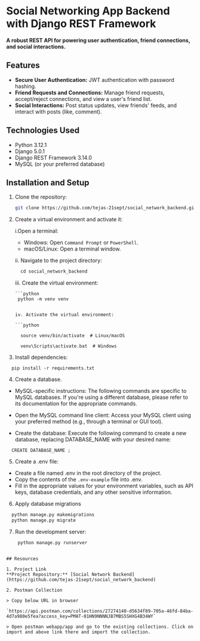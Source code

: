 # Social Networking App Backend with Django REST Framework

**A robust REST API for powering user authentication, friend connections, and social interactions.**

## Features

- **Secure User Authentication:** JWT authentication with password hashing.
- **Friend Requests and Connections:** Manage friend requests, accept/reject connections, and view a user's friend list.
- **Social Interactions:** Post status updates, view friends' feeds, and interact with posts (like, comment).

## Technologies Used

- Python 3.12.1
- Django 5.0.1
- Django REST Framework 3.14.0
- MySQL (or your preferred database)

## Installation and Setup

1. Clone the repository:

   ```bash
   git clone https://github.com/tejas-21sept/social_network_backend.git

   ```
   
2. Create a virtual environment and activate it:

    i.Open a terminal:

      - Windows: Open `Command Prompt` or `PowerShell`.
      - macOS/Linux: Open a terminal window.

    
    ii. Navigate to the project directory:

      ```python
        cd social_network_backend
    
      ```


    iii. Create the virtual environment:

       ```python
        python -m venv venv

      ```

    iv. Activate the virtual environment:

      ```python

        source venv/bin/activate  # Linux/macOS

        venv\Scripts\activate.bat  # Windows 

      ```

3. Install dependencies:

  ```pip
    pip install -r requirements.txt

  ```

4. Create a database.
  - MySQL-specific instructions: The following commands are specific to MySQL databases. If you're using a different database, please refer to its documentation for the appropriate commands.

  * Open the MySQL command line client: Access your MySQL client using your preferred method (e.g., through a terminal or GUI tool).

  * Create the database: Execute the following command to create a new database, replacing DATABASE_NAME with your desired name:

  ```mysql
    CREATE DATABASE_NAME ;

  ```

5. Create a .env file:

  - Create a file named .env in the root directory of the project.
  - Copy the contents of the ``.env-example`` file into .env.
  - Fill in the appropriate values for your environment variables, such as API keys, database credentials, and any other sensitive information.

6. Apply database migrations
   
  ```python 
    python manage.py makemigrations
    python manage.py migrate

  ```

7. Run the development server:

   ```python
    python manage.py runserver

  ```

## Resources

1. Project Link
  **Project Repository:** [Social Network Backend](https://github.com/tejas-21sept/social_network_backend)

2. Postman Collection
   
  > Copy below URL in browser 
  
  `https://api.postman.com/collections/27274140-d5634f89-705a-46fd-84ba-4d7a980e5fea?access_key=PMAT-01HN9NNNNJB7MBS5SHXG4B34WY`

  > Open postman webapp/app and go to the existing collections. Click on import and above link there and import the collection.
